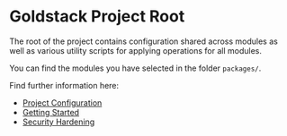 # Goldstack Project Root

The root of the project contains configuration shared across modules as well as various utility scripts for applying operations for all modules.

You can find the modules you have selected in the folder `packages/`.

Find further information here:

- [Project Configuration](https://docs.goldstack.party/docs/goldstack/configuration)
- [Getting Started](https://docs.goldstack.party/docs/goldstack/getting-started)
- [Security Hardening](https://docs.goldstack.party/docs/goldstack/security-hardening)
